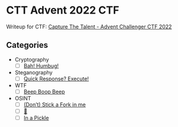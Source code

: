 # CTT Advent 2022 CTF

Writeup for CTF: [Capture The Talent - Advent Challenger CTF 2022](http://advent.capturethetalent.co.uk/)

## Categories

- Cryptography
   - [ ] [Bah! Humbug!](/Capture%20The%20Talent%20Advent%20CTF%202022/Crypto/Bah!%20Humbug!/bah.md)
   
- Steganography
   - [ ] [Quick Response? Execute!](/Capture%20The%20Talent%20Advent%20CTF%202022/Steg/Quick%20Response%3F%20Execute!/qr.md)
     
- WTF
   - [ ] [Beep Boop Beep](<link_to_writeup>)
  
- OSINT
   - [ ] [(Don’t) Stick a Fork in me](<link_to_writeup>)
   - [ ] [🔬](<link_to_writeup>)
   - [ ] [In a Pickle](<link_to_writeup>)
